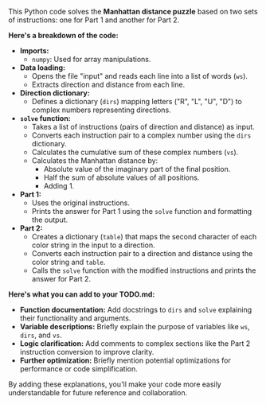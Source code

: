 This Python code solves the **Manhattan distance puzzle** based on two sets of instructions: one for Part 1 and another for Part 2.

**Here's a breakdown of the code:**

- **Imports:**
  - `numpy`: Used for array manipulations.
- **Data loading:**
  - Opens the file "input" and reads each line into a list of words (`ws`).
  - Extracts direction and distance from each line.
- **Direction dictionary:**
  - Defines a dictionary (`dirs`) mapping letters ("R", "L", "U", "D") to complex numbers representing directions.
- **`solve` function:**
  - Takes a list of instructions (pairs of direction and distance) as input.
  - Converts each instruction pair to a complex number using the `dirs` dictionary.
  - Calculates the cumulative sum of these complex numbers (`vs`).
  - Calculates the Manhattan distance by:
    - Absolute value of the imaginary part of the final position.
    - Half the sum of absolute values of all positions.
    - Adding 1.
- **Part 1:**
  - Uses the original instructions.
  - Prints the answer for Part 1 using the `solve` function and formatting the output.
- **Part 2:**
  - Creates a dictionary (`table`) that maps the second character of each color string in the input to a direction.
  - Converts each instruction pair to a direction and distance using the color string and `table`.
  - Calls the `solve` function with the modified instructions and prints the answer for Part 2.

**Here's what you can add to your TODO.md:**

- **Function documentation:** Add docstrings to `dirs` and `solve` explaining their functionality and arguments.
- **Variable descriptions:** Briefly explain the purpose of variables like `ws`, `dirs`, and `vs`.
- **Logic clarification:** Add comments to complex sections like the Part 2 instruction conversion to improve clarity.
- **Further optimization:** Briefly mention potential optimizations for performance or code simplification.

By adding these explanations, you'll make your code more easily understandable for future reference and collaboration.
